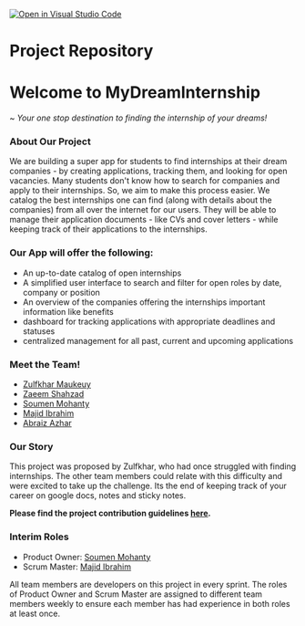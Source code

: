 [![Open in Visual Studio Code](https://classroom.github.com/assets/open-in-vscode-c66648af7eb3fe8bc4f294546bfd86ef473780cde1dea487d3c4ff354943c9ae.svg)](https://classroom.github.com/online_ide?assignment_repo_id=8760610&assignment_repo_type=AssignmentRepo)
# Project Repository

# Welcome to MyDreamInternship 
~ _Your one stop destination to finding the internship of your dreams!_

### About Our Project

We are building a super app for students to find internships at their dream companies - by creating applications, tracking them, and looking for open vacancies. Many students don't know how to search for companies and apply to their internships. So, we aim to make this process easier. We catalog the best internships one can find (along with details about the companies) from all over the internet for our users. They will be able to manage their application documents - like CVs and cover letters - while keeping track of their applications to the internships. 


### Our App will offer the following:

* An up-to-date catalog of open internships
* A simplified user interface to search and filter for open roles by date, company or position
* An overview of the companies offering the internships important information like benefits
* dashboard for tracking applications with appropriate deadlines and statuses
* centralized management for all past, current and upcoming applications 

### Meet the Team!

- [Zulfkhar Maukeuy](https://github.com/zulfkhar00)
- [Zaeem Shahzad](https://github.com/ms12297)
- [Soumen Mohanty](https://github.com/soumen02)
- [Majid Ibrahim](https://github.com/Majid778)
- [Abraiz Azhar](https://github.com/Abraiz01)

### Our Story

This project was proposed by Zulfkhar, who had once struggled with finding internships. The other team members could relate with this difficulty and were excited to take up the challenge. Its the end of keeping track of your career on google docs, notes and sticky notes. 

**Please find the project contribution guidelines [here](https://github.com/agiledev-students-fall2022/final-project-team-my-dream-internship/blob/master/CONTRIBUTING.md).**

### Interim Roles

- Product Owner: [Soumen Mohanty](https://github.com/soumen02)
- Scrum Master: [Majid Ibrahim](https://github.com/Majid778)

All team members are developers on this project in every sprint. The roles of Product Owner and Scrum Master are assigned to different team members weekly to ensure each member has had experience in both roles at least once. 
